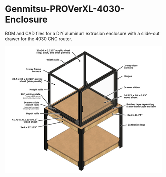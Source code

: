 # Genmitsu-PROVerXL-4030-Enclosure
BOM and CAD files for a DIY aluminum extrusion enclosure with a slide-out drawer for the 4030 CNC router.


<img src="Drawing - enclosure and table with annotations (1).jpg" alt="Annotated drawing of enclosure on top of table from an isometric top-left view">
